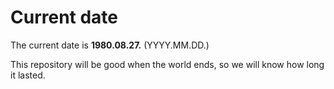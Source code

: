 # Current date

The current date is **1980.08.27.** (YYYY.MM.DD.)

This repository will be good when the world ends, so we will know how long it lasted.
